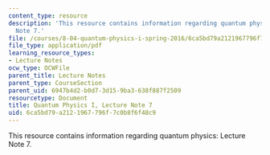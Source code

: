 ```yaml
---
content_type: resource
description: 'This resource contains information regarding quantum physics: Lecture
  Note 7.'
file: /courses/8-04-quantum-physics-i-spring-2016/6ca5bd79a2121967796f7c0b8f6f48c9_MIT8_04S16_LecNotes7.pdf
file_type: application/pdf
learning_resource_types:
- Lecture Notes
ocw_type: OCWFile
parent_title: Lecture Notes
parent_type: CourseSection
parent_uid: 6947b4d2-b0d7-3d15-9ba3-638f887f2509
resourcetype: Document
title: Quantum Physics I, Lecture Note 7
uid: 6ca5bd79-a212-1967-796f-7c0b8f6f48c9
---
```

This resource contains information regarding quantum physics: Lecture Note 7.

